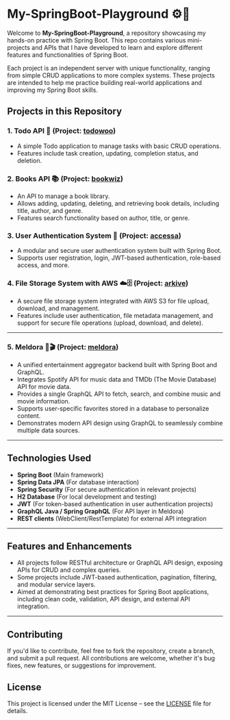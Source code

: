 
# My-SpringBoot-Playground ⚙️🚀

Welcome to **My-SpringBoot-Playground**, a repository showcasing my hands-on practice with Spring Boot. This repo contains various mini-projects and APIs that I have developed to learn and explore different features and functionalities of Spring Boot.

Each project is an independent server with unique functionality, ranging from simple CRUD applications to more complex systems. These projects are intended to help me practice building real-world applications and improving my Spring Boot skills.

## Projects in this Repository

### 1. **Todo API** 📝 (Project: [todowoo](https://github.com/ShyamSundhar1411/My-SpringBoot-Playground/tree/master/todowoo))
   - A simple Todo application to manage tasks with basic CRUD operations.
   - Features include task creation, updating, completion status, and deletion.

### 2. **Books API** 📚 (Project: [bookwiz](https://github.com/ShyamSundhar1411/My-SpringBoot-Playground/tree/master/bookwiz))
   - An API to manage a book library.
   - Allows adding, updating, deleting, and retrieving book details, including title, author, and genre.
   - Features search functionality based on author, title, or genre.

### 3. **User Authentication System** 🔐 (Project: [accessa](https://github.com/ShyamSundhar1411/My-SpringBoot-Playground/tree/master/accessa))  
   -  A modular and secure user authentication system built with Spring Boot.  
   -  Supports user registration, login, JWT-based authentication, role-based access, and more.
   
### 4. **File Storage System with AWS** ☁️🗄️ (Project: [arkive](https://github.com/ShyamSundhar1411/My-SpringBoot-Playground/tree/master/arkive))
   - A secure file storage system integrated with AWS S3 for file upload, download, and management.
   - Features include user authentication, file metadata management, and support for secure file operations (upload, download, and delete).
---
### 5. **Meldora** 🎵🎬 (Project: [meldora](https://github.com/ShyamSundhar1411/My-SpringBoot-Playground/tree/master/meldora))
- A unified entertainment aggregator backend built with Spring Boot and GraphQL.
- Integrates Spotify API for music data and TMDb (The Movie Database) API for movie data.
- Provides a single GraphQL API to fetch, search, and combine music and movie information.
- Supports user-specific favorites stored in a database to personalize content.
- Demonstrates modern API design using GraphQL to seamlessly combine multiple data sources.

---

## Technologies Used

- **Spring Boot** (Main framework)
- **Spring Data JPA** (For database interaction)
- **Spring Security** (For secure authentication in relevant projects)
- **H2 Database** (For local development and testing)
- **JWT** (For token-based authentication in user authentication projects)
- **GraphQL Java / Spring GraphQL** (For API layer in Meldora)
- **REST clients** (WebClient/RestTemplate) for external API integration

---

## Features and Enhancements

- All projects follow RESTful architecture or GraphQL API design, exposing APIs for CRUD and complex queries.
- Some projects include JWT-based authentication, pagination, filtering, and modular service layers.
- Aimed at demonstrating best practices for Spring Boot applications, including clean code, validation, API design, and external API integration.

---

## Contributing

If you'd like to contribute, feel free to fork the repository, create a branch, and submit a pull request. All contributions are welcome, whether it's bug fixes, new features, or suggestions for improvement.



## License

This project is licensed under the MIT License – see the [LICENSE](LICENSE) file for details.
